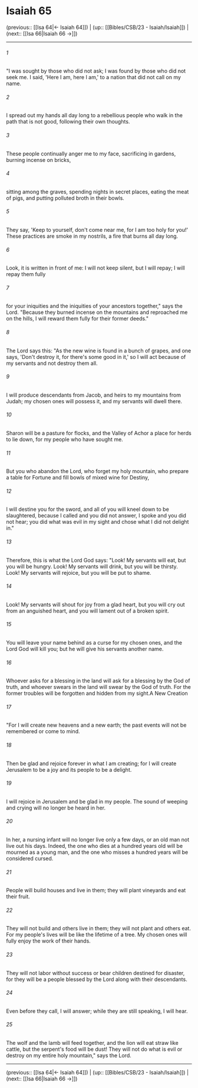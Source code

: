 # Isaiah 65

(previous:: [[Isa 64|← Isaiah 64]]) | (up:: [[Bibles/CSB/23 - Isaiah/Isaiah]]) | (next:: [[Isa 66|Isaiah 66 →]])

***


###### 1 
"I was sought by those who did not ask; I was found by those who did not seek me. I said, 'Here I am, here I am,' to a nation that did not call on my name. 

###### 2 
I spread out my hands all day long to a rebellious people who walk in the path that is not good, following their own thoughts. 

###### 3 
These people continually anger me to my face, sacrificing in gardens, burning incense on bricks, 

###### 4 
sitting among the graves, spending nights in secret places, eating the meat of pigs, and putting polluted broth in their bowls. 

###### 5 
They say, 'Keep to yourself, don't come near me, for I am too holy for you!' These practices are smoke in my nostrils, a fire that burns all day long. 

###### 6 
Look, it is written in front of me: I will not keep silent, but I will repay; I will repay them fully 

###### 7 
for your iniquities and the iniquities of your ancestors together," says the Lord. "Because they burned incense on the mountains and reproached me on the hills, I will reward them fully for their former deeds." 

###### 8 
The Lord says this: "As the new wine is found in a bunch of grapes, and one says, 'Don't destroy it, for there's some good in it,' so I will act because of my servants and not destroy them all. 

###### 9 
I will produce descendants from Jacob, and heirs to my mountains from Judah; my chosen ones will possess it, and my servants will dwell there. 

###### 10 
Sharon will be a pasture for flocks, and the Valley of Achor a place for herds to lie down, for my people who have sought me. 

###### 11 
But you who abandon the Lord, who forget my holy mountain, who prepare a table for Fortune and fill bowls of mixed wine for Destiny, 

###### 12 
I will destine you for the sword, and all of you will kneel down to be slaughtered, because I called and you did not answer, I spoke and you did not hear; you did what was evil in my sight and chose what I did not delight in." 

###### 13 
Therefore, this is what the Lord God says: "Look! My servants will eat, but you will be hungry. Look! My servants will drink, but you will be thirsty. Look! My servants will rejoice, but you will be put to shame. 

###### 14 
Look! My servants will shout for joy from a glad heart, but you will cry out from an anguished heart, and you will lament out of a broken spirit. 

###### 15 
You will leave your name behind as a curse for my chosen ones, and the Lord God will kill you; but he will give his servants another name. 

###### 16 
Whoever asks for a blessing in the land will ask for a blessing by the God of truth, and whoever swears in the land will swear by the God of truth. For the former troubles will be forgotten and hidden from my sight.A New Creation 

###### 17 
"For I will create new heavens and a new earth; the past events will not be remembered or come to mind. 

###### 18 
Then be glad and rejoice forever in what I am creating; for I will create Jerusalem to be a joy and its people to be a delight. 

###### 19 
I will rejoice in Jerusalem and be glad in my people. The sound of weeping and crying will no longer be heard in her. 

###### 20 
In her, a nursing infant will no longer live only a few days, or an old man not live out his days. Indeed, the one who dies at a hundred years old will be mourned as a young man, and the one who misses a hundred years will be considered cursed. 

###### 21 
People will build houses and live in them; they will plant vineyards and eat their fruit. 

###### 22 
They will not build and others live in them; they will not plant and others eat. For my people's lives will be like the lifetime of a tree. My chosen ones will fully enjoy the work of their hands. 

###### 23 
They will not labor without success or bear children destined for disaster, for they will be a people blessed by the Lord along with their descendants. 

###### 24 
Even before they call, I will answer; while they are still speaking, I will hear. 

###### 25 
The wolf and the lamb will feed together, and the lion will eat straw like cattle, but the serpent's food will be dust! They will not do what is evil or destroy on my entire holy mountain," says the Lord.

***

(previous:: [[Isa 64|← Isaiah 64]]) | (up:: [[Bibles/CSB/23 - Isaiah/Isaiah]]) | (next:: [[Isa 66|Isaiah 66 →]])
